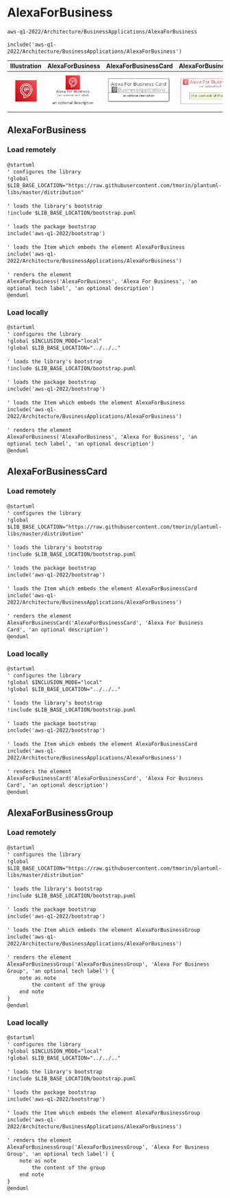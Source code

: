# AlexaForBusiness


```text
aws-q1-2022/Architecture/BusinessApplications/AlexaForBusiness
```

```text
include('aws-q1-2022/Architecture/BusinessApplications/AlexaForBusiness')
```



| Illustration | AlexaForBusiness | AlexaForBusinessCard | AlexaForBusinessGroup |
| :---: | :---: | :---: | :---: |
| ![illustration for Illustration](../../../aws-q1-2022/Architecture/BusinessApplications/AlexaForBusiness.png) | ![illustration for AlexaForBusiness](../../../aws-q1-2022/Architecture/BusinessApplications/AlexaForBusiness.Local.png) | ![illustration for AlexaForBusinessCard](../../../aws-q1-2022/Architecture/BusinessApplications/AlexaForBusinessCard.Local.png) | ![illustration for AlexaForBusinessGroup](../../../aws-q1-2022/Architecture/BusinessApplications/AlexaForBusinessGroup.Local.png) |




## AlexaForBusiness

### Load remotely
```plantuml
@startuml
' configures the library
!global $LIB_BASE_LOCATION="https://raw.githubusercontent.com/tmorin/plantuml-libs/master/distribution"

' loads the library's bootstrap
!include $LIB_BASE_LOCATION/bootstrap.puml

' loads the package bootstrap
include('aws-q1-2022/bootstrap')

' loads the Item which embeds the element AlexaForBusiness
include('aws-q1-2022/Architecture/BusinessApplications/AlexaForBusiness')

' renders the element
AlexaForBusiness('AlexaForBusiness', 'Alexa For Business', 'an optional tech label', 'an optional description')
@enduml
```

### Load locally
```plantuml
@startuml
' configures the library
!global $INCLUSION_MODE="local"
!global $LIB_BASE_LOCATION="../../.."

' loads the library's bootstrap
!include $LIB_BASE_LOCATION/bootstrap.puml

' loads the package bootstrap
include('aws-q1-2022/bootstrap')

' loads the Item which embeds the element AlexaForBusiness
include('aws-q1-2022/Architecture/BusinessApplications/AlexaForBusiness')

' renders the element
AlexaForBusiness('AlexaForBusiness', 'Alexa For Business', 'an optional tech label', 'an optional description')
@enduml
```

## AlexaForBusinessCard

### Load remotely
```plantuml
@startuml
' configures the library
!global $LIB_BASE_LOCATION="https://raw.githubusercontent.com/tmorin/plantuml-libs/master/distribution"

' loads the library's bootstrap
!include $LIB_BASE_LOCATION/bootstrap.puml

' loads the package bootstrap
include('aws-q1-2022/bootstrap')

' loads the Item which embeds the element AlexaForBusinessCard
include('aws-q1-2022/Architecture/BusinessApplications/AlexaForBusiness')

' renders the element
AlexaForBusinessCard('AlexaForBusinessCard', 'Alexa For Business Card', 'an optional description')
@enduml
```

### Load locally
```plantuml
@startuml
' configures the library
!global $INCLUSION_MODE="local"
!global $LIB_BASE_LOCATION="../../.."

' loads the library's bootstrap
!include $LIB_BASE_LOCATION/bootstrap.puml

' loads the package bootstrap
include('aws-q1-2022/bootstrap')

' loads the Item which embeds the element AlexaForBusinessCard
include('aws-q1-2022/Architecture/BusinessApplications/AlexaForBusiness')

' renders the element
AlexaForBusinessCard('AlexaForBusinessCard', 'Alexa For Business Card', 'an optional description')
@enduml
```

## AlexaForBusinessGroup

### Load remotely
```plantuml
@startuml
' configures the library
!global $LIB_BASE_LOCATION="https://raw.githubusercontent.com/tmorin/plantuml-libs/master/distribution"

' loads the library's bootstrap
!include $LIB_BASE_LOCATION/bootstrap.puml

' loads the package bootstrap
include('aws-q1-2022/bootstrap')

' loads the Item which embeds the element AlexaForBusinessGroup
include('aws-q1-2022/Architecture/BusinessApplications/AlexaForBusiness')

' renders the element
AlexaForBusinessGroup('AlexaForBusinessGroup', 'Alexa For Business Group', 'an optional tech label') {
    note as note
        the content of the group
    end note
}
@enduml
```

### Load locally
```plantuml
@startuml
' configures the library
!global $INCLUSION_MODE="local"
!global $LIB_BASE_LOCATION="../../.."

' loads the library's bootstrap
!include $LIB_BASE_LOCATION/bootstrap.puml

' loads the package bootstrap
include('aws-q1-2022/bootstrap')

' loads the Item which embeds the element AlexaForBusinessGroup
include('aws-q1-2022/Architecture/BusinessApplications/AlexaForBusiness')

' renders the element
AlexaForBusinessGroup('AlexaForBusinessGroup', 'Alexa For Business Group', 'an optional tech label') {
    note as note
        the content of the group
    end note
}
@enduml
```

